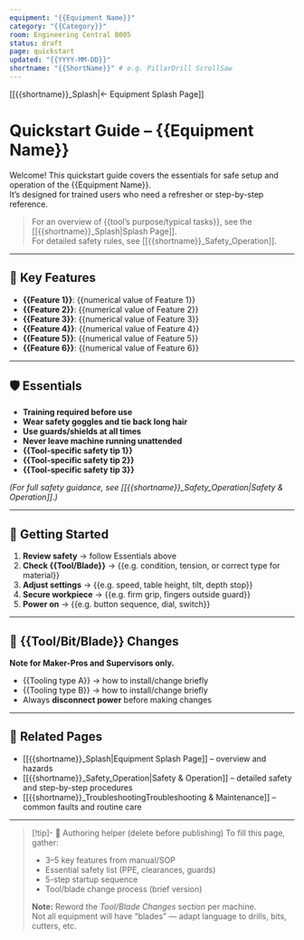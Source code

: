 ```yaml
---
equipment: "{{Equipment Name}}"
category: "{{Category}}"
room: Engineering Central B005
status: draft
page: quickstart
updated: "{{YYYY-MM-DD}}"
shortname: "{{ShortName}}" # e.g. PillarDrill ScrollSaw
---
```

<!--
USAGE
1) Duplicate this file into the equipment's folder and rename it:
   e.g., "BandSaw_Quickstart.md"
2) Replace ALL {{PLACEHOLDER}} tokens.
3) Delete the "Authoring helper" callout at the bottom before publishing.
4) Link to files in resources will be added manually
5) Do not change or reword section headings, emojis, or tables — only replace {{PLACEHOLDER}} content.
6) Set `shortname` in the frontmatter (e.g., PillarDrill, ScrollSaw) and use it for all internal links: [[{{shortname}}_Splash]], [[{{shortname}}_Quickstart]], [[{{shortname}}_Safety]], [[{{shortname}}_Troubleshooting]].
-->

[[{{shortname}}_Splash|← Equipment Splash Page]]

# Quickstart Guide – {{Equipment Name}}

Welcome! This quickstart guide covers the essentials for safe setup and operation of the {{Equipment Name}}.  
It’s designed for trained users who need a refresher or step-by-step reference.

> For an overview of {{tool’s purpose/typical tasks}}, see the [[{{shortname}}_Splash|Splash Page]].  
> For detailed safety rules, see [[{{shortname}}_Safety_Operation]].  

---

## 📐 Key Features
- **{{Feature 1}}**: {{numerical value of Feature 1}}  
- **{{Feature 2}}**: {{numerical value of Feature 2}}  
- **{{Feature 3}}**: {{numerical value of Feature 3}}  
- **{{Feature 4}}**: {{numerical value of Feature 4}}  
- **{{Feature 5}}**: {{numerical value of Feature 5}}  
- **{{Feature 6}}**: {{numerical value of Feature 6}}  

---

## 🛡️ Essentials
- **Training required before use**  
- **Wear safety goggles and tie back long hair**  
- **Use guards/shields at all times**  
- **Never leave machine running unattended**  
- **{{Tool-specific safety tip 1}}**  
- **{{Tool-specific safety tip 2}}**  
- **{{Tool-specific safety tip 3}}**  

*(For full safety guidance, see [[{{shortname}}_Safety_Operation|Safety & Operation]].)*

---

## 🚀 Getting Started
1. **Review safety** → follow Essentials above  
2. **Check {{Tool/Blade}}** → {{e.g. condition, tension, or correct type for material}}
3. **Adjust settings** → {{e.g. speed, table height, tilt, depth stop}}
4. **Secure workpiece** → {{e.g. firm grip, fingers outside guard}} 
5. **Power on** → {{e.g. button sequence, dial, switch}}  

---

## 🔄 {{Tool/Bit/Blade}} Changes
**Note for <span class="blue-apron">Maker-Pros</span> and <span class="red-apron">Supervisors</span> only.**

- {{Tooling type A}} → how to install/change briefly  
- {{Tooling type B}} → how to install/change briefly  
- Always **disconnect power** before making changes  

---

## 🔗 Related Pages
- [[{{shortname}}_Splash|Equipment Splash Page]] – overview and hazards  
- [[{{shortname}}_Safety_Operation|Safety & Operation]] – detailed safety and step-by-step procedures  
- [[{{shortname}}_TroubleshootingTroubleshooting & Maintenance]] – common faults and routine care  

---

> [!tip]- 🧠 Authoring helper (delete before publishing)
> To fill this page, gather:
> - 3–5 key features from manual/SOP
> - Essential safety list (PPE, clearances, guards)
> - 5-step startup sequence
> - Tool/blade change process (brief version)
>
> **Note:** Reword the *Tool/Blade Changes* section per machine.  
> Not all equipment will have “blades” — adapt language to drills, bits, cutters, etc.
